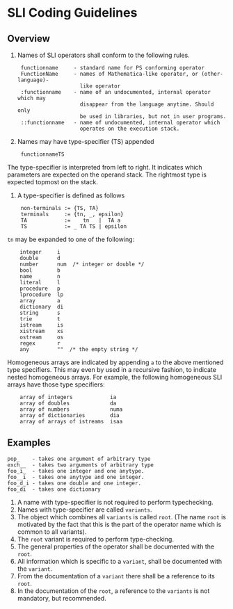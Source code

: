 # SLI Coding Guidelines

## Overview

1. Names of SLI operators shall conform to the following rules.

        functionname     - standard name for PS conforming operator
        FunctionName     - names of Mathematica-like operator, or (other-language)-
                           like operator
        :functionname    - name of an undocumented, internal operator which may 
                           disappear from the language anytime. Should only
                           be used in libraries, but not in user programs.
        ::functionname   - name of undocumented, internal operator which 
                           operates on the execution stack.

1. Names may have type-specifier (TS) appended

        functionnameTS
 The type-specifier is interpreted from left to right. It indicates which parameters are expected on the operand stack. The rightmost type is expected topmost on the stack.

1. A type-specifier is defined as follows

        non-terminals := {TS, TA}
        terminals     := {tn, _, epsilon}
        TA            :=    tn   |  TA a
        TS            := _ TA TS | epsilon
 `tn` may be expanded to one of the following:

        integer     i
        double      d
        number      num  /* integer or double */
        bool        b
        name        n
        literal     l
        procedure   p
        lprocedure  lp
        array       a
        dictionary  di
        string      s
        trie        t
        istream     is
        xistream    xs
        ostream     os
        regex       r
        any         ""  /* the empty string */
 Homogeneous arrays are indicated by appending `a` to the above mentioned type specifiers. This may even by used in a recursive fashion, to indicate nested homogeneous arrays. For example, the following homogeneous SLI arrays have those type specifiers:

        array of integers            ia
        array of doubles             da
        array of numbers             numa
        array of dictionaries        dia
        array of arrays of istreams  isaa

## Examples

    pop_    - takes one argument of arbitrary type         
    exch__  - takes two arguments of arbitrary type
    foo_i_  - takes one integer and one anytype.
    foo__i  - takes one anytype and one integer.
    foo_d_i - takes one double and one integer.
    foo_di  - takes one dictionary

1. A name with type-specifier is not required to perform typechecking.
1. Names with type-specifier are called `variants`.
1. The object which combines all `variants` is called `root`. (The name `root` is motivated by the fact that this is the part of the operator name which is common to all variants).
1. The `root` variant is required to perform type-checking.
1. The general properties of the operator shall be documented with the `root`.
1. All information which is specific to a `variant`, shall be documented with the `variant`.
1. From the documentation of a `variant` there shall be a reference to its `root`.
1. In the documentation of the `root`, a reference to the `variants` is not mandatory, but recommended.
